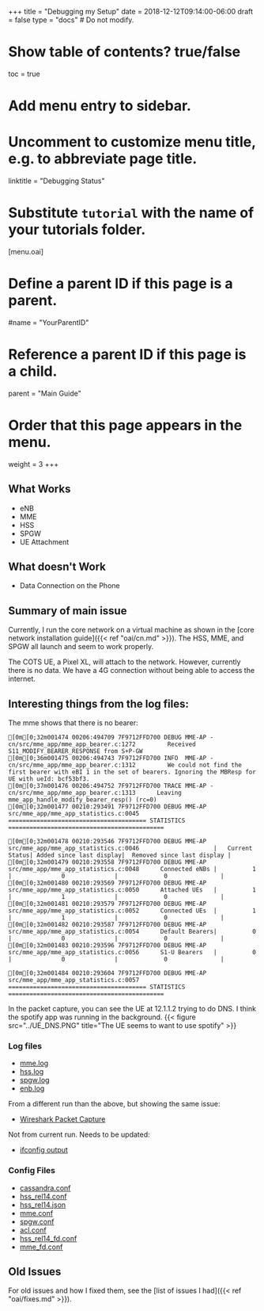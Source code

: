 +++
title = "Debugging my Setup"
date = 2018-12-12T09:14:00-06:00
draft = false
type = "docs"  # Do not modify.

# Show table of contents? true/false
toc = true

# Add menu entry to sidebar.

# Uncomment to customize menu title, e.g. to abbreviate page title.
linktitle = "Debugging Status"

# Substitute `tutorial` with the name of your tutorials folder.
[menu.oai]
  # Define a parent ID if this page is a parent.
  #name = "YourParentID"
  
  # Reference a parent ID if this page is a child.
  parent = "Main Guide"
  
  # Order that this page appears in the menu.
  weight = 3
+++

## What Works
* eNB
* MME
* HSS
* SPGW
* UE Attachment

## What doesn't Work
* Data Connection on the Phone

## Summary of main issue
Currently, I run the core network on a virtual machine as shown in the [core network installation guide]({{< ref "oai/cn.md" >}}). The HSS, MME, and SPGW all launch and seem to work properly.

The COTS UE, a Pixel XL, will attach to the network. However, currently there is no data. We have a 4G connection without being able to access the internet.

## Interesting things from the log files:
The mme shows that there is no bearer:
```
[0m[0;32m001474 00206:494709 7F9712FFD700 DEBUG MME-AP -cn/src/mme_app/mme_app_bearer.c:1272         Received S11_MODIFY_BEARER_RESPONSE from S+P-GW
[0m[0;36m001475 00206:494743 7F9712FFD700 INFO  MME-AP -cn/src/mme_app/mme_app_bearer.c:1312         We could not find the first bearer with eBI 1 in the set of bearers. Ignoring the MBResp for UE with ueId: bcf53bf3. 
[0m[0;37m001476 00206:494752 7F9712FFD700 TRACE MME-AP -cn/src/mme_app/mme_app_bearer.c:1313      Leaving mme_app_handle_modify_bearer_resp() (rc=0)
[0m[0;32m001477 00210:293491 7F9712FFD700 DEBUG MME-AP src/mme_app/mme_app_statistics.c:0045      ======================================= STATISTICS ============================================

[0m[0;32m001478 00210:293546 7F9712FFD700 DEBUG MME-AP src/mme_app/mme_app_statistics.c:0046                     |   Current Status| Added since last display|  Removed since last display |
[0m[0;32m001479 00210:293558 7F9712FFD700 DEBUG MME-AP src/mme_app/mme_app_statistics.c:0048      Connected eNBs |          1      |              0              |             0               |
[0m[0;32m001480 00210:293569 7F9712FFD700 DEBUG MME-AP src/mme_app/mme_app_statistics.c:0050      Attached UEs   |          1      |              1              |             0               |
[0m[0;32m001481 00210:293579 7F9712FFD700 DEBUG MME-AP src/mme_app/mme_app_statistics.c:0052      Connected UEs  |          1      |              1              |             0               |
[0m[0;32m001482 00210:293587 7F9712FFD700 DEBUG MME-AP src/mme_app/mme_app_statistics.c:0054      Default Bearers|          0      |              0              |             0               |
[0m[0;32m001483 00210:293596 7F9712FFD700 DEBUG MME-AP src/mme_app/mme_app_statistics.c:0056      S1-U Bearers   |          0      |              0              |             0               |

[0m[0;32m001484 00210:293604 7F9712FFD700 DEBUG MME-AP src/mme_app/mme_app_statistics.c:0057      ======================================= STATISTICS ============================================
```

In the packet capture, you can see the UE at 12.1.1.2 trying to do DNS. I think the spotify app was running in the background.
{{< figure src="../UE_DNS.PNG" title="The UE seems to want to use spotify" >}}


### Log files
* [mme.log](../mme.log)
* [hss.log](../hss.log)
* [spgw.log](../spgw.log)
* [enb.log](../enb.log)

From a different run than the above, but showing the same issue:

* [Wireshark Packet Capture](../Capture_on_any_interface_debuging_cn_no_bearers.pcapng)

Not from current run. Needs to be updated:

* [ifconfig output](../ifconfig.txt)

### Config Files
* [cassandra.conf](../cassandra.conf.txt)
* [hss_rel14.conf](../hss_rel14.conf.txt)
* [hss_rel14.json](../hss_rel14.json)
* [mme.conf](../mme.conf.txt)
* [spgw.conf](../spgw.conf.txt)
* [acl.conf](../acl.conf.txt)
* [hss_rel14_fd.conf](../hss_rel14_fd.conf.txt)
* [mme_fd.conf](../mme_fd.conf.txt)

## Old Issues
For old issues and how I fixed them, see the [list of issues I had]({{< ref "oai/fixes.md" >}}).
